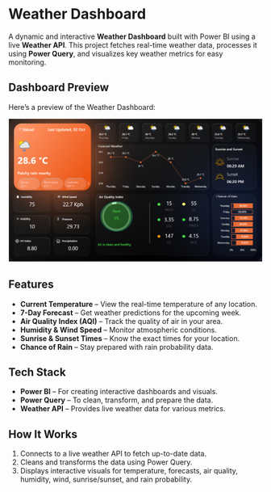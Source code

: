# Weather Dashboard

A dynamic and interactive **Weather Dashboard** built with Power BI using a live **Weather API**. This project fetches real-time weather data, processes it using **Power Query**, and visualizes key weather metrics for easy monitoring.

## Dashboard Preview

Here’s a preview of the Weather Dashboard:

![Weather Dashboard](https://raw.githubusercontent.com/dark-darshan/Weather_Power_BI/main/Weather_Dashboard.png)

## Features

- **Current Temperature** – View the real-time temperature of any location.  
- **7-Day Forecast** – Get weather predictions for the upcoming week.  
- **Air Quality Index (AQI)** – Track the quality of air in your area.  
- **Humidity & Wind Speed** – Monitor atmospheric conditions.  
- **Sunrise & Sunset Times** – Know the exact times for your location.  
- **Chance of Rain** – Stay prepared with rain probability data.  

## Tech Stack

- **Power BI** – For creating interactive dashboards and visuals.  
- **Power Query** – To clean, transform, and prepare the data.  
- **Weather API** – Provides live weather data for various metrics.  

## How It Works

1. Connects to a live weather API to fetch up-to-date data.  
2. Cleans and transforms the data using Power Query.  
3. Displays interactive visuals for temperature, forecasts, air quality, humidity, wind, sunrise/sunset, and rain probability.
